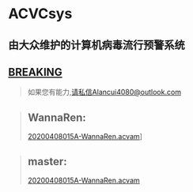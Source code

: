 # ACVCsys
## 由大众维护的计算机病毒流行预警系统

## [BREAKING](./braking0.acvam)

>如果您有能力,请私信Alancui4080@outlook.com

> ## WannaRen:
  > [20200408015A-WannaRen.acvam](./master/20200408015A-WannaRen.acvam)]

> ## master:
  > [20200408015A-WannaRen.acvam](./master/20200408015A-WannaRen.acvam)

